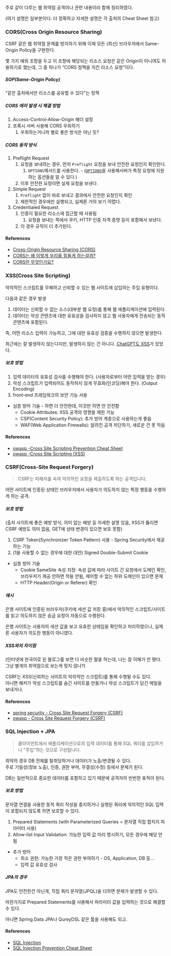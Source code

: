 주로 같이 다루는 웹 취약점 공격이나 관련 내용이라 함께 정리하였다.

(여기 설명은 일부분이다. 더 정확하고 자세한 설명은 각 출처의 Cheat Sheet 참고)

### CORS(Cross Origin Resource Sharing)

CSRF 같은 웹 취약점 문제를 방지하기 위해 이제 모든 (최신) 브라우저에서 Same-Origin Policy을 구현한다.

몇 가지 예외 조항을 두고 이 조항에 해당되는 리소스 요청은 같은 Origin이 아니여도 허용하기로 했는데, 그 중 하나가 “CORS 정책을 지킨 리소스 요청”이다.

##### SOP(Same-Origin Policy)
"같은 출처에서만 리소스를 공유할 수 있다"는 정책

##### CORS 에러 발생 시 해결 방법
1. Access-Control-Allow-Origin 해더 설정
2. 프록시 서버 사용해 CORS 우회하기
	1. 우회하는거니까 별로 좋은 방식은 아닌 듯?

##### CORS 동작 방식

1. Preflight Request
	1. 요청을 보내려는 경우, 먼저 `Preflight` 요청을 보내 안전한 요청인지 확인한다.
		1. `OPTIONS`메서드를 사용한다.  - ([`OPTIONS`](https://developer.mozilla.org/ko/docs/Web/HTTP/Methods/OPTIONS)을 사용해서버가 특정 요청에 지원하는 옵션들을 알 수 있다.)
	2. 이후 안전한 요청이면 실제 요청을 보낸다.
2. Simple Request
	1. `Preflight` 없이 바로 보내고 결과에서 안전한 요청인지 확인
	2. 제한적인 경우에만 실행되고, 실제론 거의 보기 어렵다.
3. Credentialed Request
	1. 인증이 필요한 리소스에 접근할 때 사용됨
		1. 요청을 보내는 쪽에서 쿠키, HTTP 인증 자격 증명 등이 포함해서 보낸다.
	2. 이 경우 규칙이 더 추가된다.
#### References
- [Cross-Origin Resource Sharing (CORS)](https://developer.mozilla.org/en-US/docs/Web/HTTP/CORS)
- [CORS는 왜 이렇게 우리를 힘들게 하는걸까?](https://evan-moon.github.io/2020/05/21/about-cors/#cors%EB%8A%94-%EC%96%B4%EB%96%BB%EA%B2%8C-%EB%8F%99%EC%9E%91%ED%95%98%EB%82%98%EC%9A%94)
- [CORS란 무엇인가요?](https://aws.amazon.com/ko/what-is/cross-origin-resource-sharing/)

### XSS(Cross Site Scripting)

악의적인 스크립트를 무해하고 신뢰할 수 있는 웹 사이트에 삽입하는 주입 유형이다.

다음과 같은 경우 발생
1. 데이터는 신뢰할 수 없는 소스(대부분 웹 요청)를 통해 웹 애플리케이션에 입력된다.
2. 데이터는 악성 콘텐츠에 대한 유효성을 검사하지 않고 웹 사용자에게 전송되는 동적 콘텐츠에 포함된다.

즉, 어떤 리소스 입력이 가능하고, 그에 대한 유효성 검증을 수행하지 않으면 발생한다.

최근에는 잘 발생하지 않는다지만, 발생하지 않는 건 아니다. [ChatGPT도 XSS](https://www.imperva.com/blog/xss-marks-the-spot-digging-up-vulnerabilities-in-chatgpt/)가 있었다.

##### 보호 방법

1. 입력 데이터의 유효성 검사를 수행해야 한다. (사용자로부터 어떤 입력을 받는 경우)
2. 악성 스크립트가 입력되어도 동작하지 않게 무효화(인코딩)해야 한다. (Output Encoding)
3. front-end 프레임워크의 보안 기능 사용

- 심층 방어 기술 - 하면 더 안전한데, 이것만 하면 안 안전함
	- Cookie Attributes: XSS 공격의 영향을 제한 가능
	- CSP(Content Security Policy): 추가 방어 계층으로 사용하는게 좋음
	- WAF(Web Application Firewalls): 알려진 공격 차단하기, 새로운 건 못 막음

#### References
- [owasp -Cross Site Scripting Prevention Cheat Sheet](https://cheatsheetseries.owasp.org/cheatsheets/Cross_Site_Scripting_Prevention_Cheat_Sheet.html#sole-reliance-on-content-security-policy-csp-headers)
- [owasp -Cross Site Scripting (XSS)](https://owasp.org/www-community/attacks/xss/)

### CSRF(Cross-Site Request Forgery)
> CSRF는 피해자를 속여 악의적인 요청을 제출하도록 하는 공격입니다.

어떤 사이트에 인증된 상태인 브라우저에서 사용자가 의도하지 않는 특정 행동을 수행하게 하는 공격.

##### 보호 방법
(출처 사이트에 좋은 예방 방식, 의미 없는 예방 등 자세한 설명 있음, XSS가 뚫리면 CSRF 예방도 의미 없음, GET에 상태 변경이 있으면 보호 못함)

1. CSRF Token(Synchronizer Token Pattern) 사용 - Spring Security에서 제공하는 기능
2. (1을 사용할 수 없는 경우에 대한 대안) Signed Double-Submit Cookie

- 심층 방어 기술
	- Cookie SameSite 속성 지정: 속성 값에 따라 사이트 간 요청에서 도메인 확인, 브라우저가 제공 안하면 적용 안됨, 제어할 수 없는 하위 도메인이 있으면 문제
	- HTTP Header(Origin or Referer) 확인

##### 예시
은행 사이트에 인증된 브라우저(쿠키에 세션 값 저장 중)에서 악의적인 스크립트/사이트를 읽고 의도하지 않은 송금 요청이 자동으로 수행된다.

은행 사이트는 사용자의 세션 값을 보고 유효한 상태임을 확인하고 처리하였으나, 실제론 사용자가 의도한 행동이 아니였다.

##### XSS와의 차이점
(인터넷에 한국어로 된 블로그를 보면 다 비슷한 말을 하는데, 나는 잘 이해가 안 됐다.     
그냥 별개의 취약점으로 보는게 맞지 않나?)

CSRF는 XSS(신뢰하는 사이트의 악의적인 스크립트)를 통해 수행될 수도 있다.      
아니면 해커가 악성 스크립트를 숨긴 사이트를 만들거나 악성 스크립트가 담긴 메일을 보내거나.

#### References
- [spring security - Cross Site Request Forgery (CSRF)](https://docs.spring.io/spring-security/reference/features/exploits/csrf.html#csrf-explained)
- [owasp - Cross Site Request Forgery (CSRF)](https://owasp.org/www-community/attacks/csrf)
### SQL Injection + JPA

> 클라이언트에서 애플리케이션으로의 입력 데이터를 통해 SQL 쿼리를 삽입하거나 "주입"하는 것으로 구성됩니다.

최악의 경우 DB 전체를 탈취당하거나 데이터가 노출/변경될 수 있다.    
주로 기밀성(정보 노출), 인증, 권한 부여, 무결성(수정) 등에서 문제가 된다.

DB는 일반적으로 중요한 데이터를 포함하고 있기 때문에 공격자의 빈번한 표적이 된다.

##### 보호 방법

문자열 연결을 사용한 동적 쿼리 작성을 중지하거나 실행된 쿼리에 악의적인 SQL 입력이 포함되지 않도록 하면 보호할 수 있다.

1. Prepared Statements (with Parameterized Queries = 문자열 직접 합치지 파라미터 사용)
2. Allow-list Input Validation: 가능한 입력 값 미리 명시하기, 모든 경우에 해당 안됨

- 추가 방어
	- 최소 권한: 가능한 가장 적은 권한 부여하기 - OS, Application, DB 등...
	- 입력 값 유효성 검사

##### JPA의 경우
JPA도 안전한건 아닌게, 직접 쿼리 문자열(JPQL)을 더하면 문제가 발생할 수 있다.

마찬가지로 Prepared Statements를 사용해서 파라미터 값을 입력하는 것으로 해결할 수 있다.

아니면 Spring Data JPA나 QureyDSL 같은 툴을 사용해도 되고.

#### References
- [SQL Injection](https://owasp.org/www-community/attacks/SQL_Injection)
- [SQL Injection Prevention Cheat Sheet](https://cheatsheetseries.owasp.org/cheatsheets/SQL_Injection_Prevention_Cheat_Sheet.html)